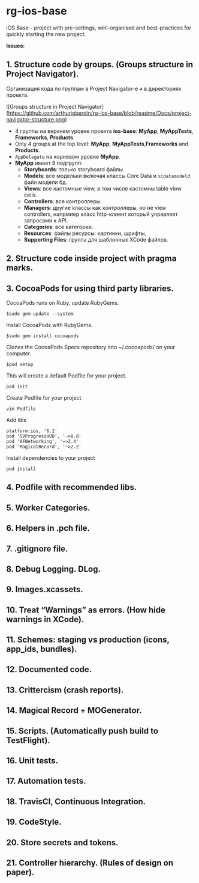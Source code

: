 # rg-ios-base
iOS Base - project with pre-settings, well-organised and best-practices for quickly starting the new project.

**Issues:**

## 1. Structure code by groups. (Groups structure in Project Navigator).

Организация кода по группам в Project Navigator-е и в директориях проекта.

![Groups structure in Project Navigator] (https://github.com/arthurigberdin/rg-ios-base/blob/readme/Docs/project-navigator-structure.png)

* 4 группы на верхнем уровне проекта **ios-base**: **MyApp**, **MyAppTests**, **Frameworks**, **Products**.
* Only 4 groups at the top level: **MyApp**, **MyAppTests**,**Frameworks** and **Products**. 
* `AppDelegate` на корневом уровне **MyApp**.
* **MyApp** имеет 8 подгрупп:
    * __Storyboards__: только storyboard файлы.
    * __Models__: все модельки включая классы Core Data и `xcdatamodeld` файл модели бд.
    * __Views__: все кастомные view, в том числе кастомны table view cells.
    * __Controllers__: все контроллеры.
    * __Managers__:  другие классы как контроллеры, но не view сontrollers, напрмиер класс http-клиент который управляет запросами к API.
    * __Categories__: все категории.
    * __Resources__: файлы ресурсы: картинки, шрифты, 
    * __Supporting Files__: группа для шаблонных XCode файлов.


## 2. Structure code inside project with pragma marks.

## 3. CocoaPods for using third party libraries.

CocoaPods runs on Ruby, update RubyGems.

```$sudo gem update --system```

Install CocoaPods with RubyGems.

```$sudo gem install cocoapods```

Clones the CocoaPods Specs repository into ~/.cocoapods/ on your computer.

```$pod setup```

This will create a default Podfile for your project. 

```pod init```

Create Podfile for your project

```vim Podfile```

Add libs

```
platform:ios, '6.1'
pod 'SVProgressHUD', '~>0.8'
pod 'AFNetworking', '~>2.4'
pod 'MagicalRecord', '~>2.2'
```

Install dependencies to your project

```pod install```

## 4. Podfile with recommended libs.

## 5. Worker Categories.

## 6. Helpers in .pch file.

## 7. .gitignore file.
## 8. Debug Logging. DLog.
## 9. Images.xcassets.
## 10. Treat “Warnings” as errors. (How hide warnings in XCode).
## 11. Schemes: staging vs production (icons, app_ids, bundles).
## 12. Documented code.
## 13. Crittercism (crash reports).
## 14. Magical Record + MOGenerator.
## 15. Scripts. (Automatically push build to TestFlight).
## 16. Unit tests.
## 17. Automation tests.
## 18. TravisCI, Continuous Integration.
## 19. CodeStyle.
## 20. Store secrets and tokens.
## 21. Controller hierarchy. (Rules of design on paper).
